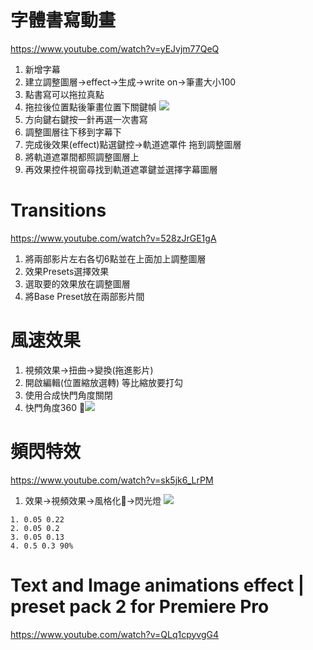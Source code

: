 # 字體書寫動畫
https://www.youtube.com/watch?v=yEJvjm77QeQ
1. 新增字幕
2. 建立調整圖層->effect->生成->write on->筆畫大小100
3. 點書寫可以拖拉真點
4. 拖拉後位置點後筆畫位置下關鍵幀
![](https://i.imgur.com/kVmlckQ.png)
5. 方向鍵右鍵按一針再選一次書寫 
6. 調整圖層往下移到字幕下
6. 完成後效果(effect)點選鍵控->軌道遮罩件 拖到調整圖層
7. 將軌道遮罩間都照調整圖層上
8. 再效果控件視窗尋找到軌道遮罩鍵並選擇字幕圖層


# Transitions
https://www.youtube.com/watch?v=528zJrGE1gA
1. 將兩部影片左右各切6點並在上面加上調整圖層
2. 效果Presets選擇效果
3. 選取要的效果放在調整圖層
4. 將Base Preset放在兩部影片間


# 風速效果

1. 視頻效果->扭曲->變換(拖進影片)
2. 開啟編輯(位置縮放選轉) 等比縮放要打勾 
3. 使用合成快門角度關閉
4. 快門角度360
![](https://i.imgur.com/rOVzdOV.png)

# 頻閃特效
https://www.youtube.com/watch?v=sk5jk6_LrPM
1. 效果->視頻效果->風格化->閃光燈
![](https://i.imgur.com/UeWF5Ri.png)
```
1. 0.05 0.22
2. 0.05 0.2
3. 0.05 0.13
4. 0.5 0.3 90%
```

# Text and Image animations effect | preset pack 2 for Premiere Pro
https://www.youtube.com/watch?v=QLq1cpyvgG4